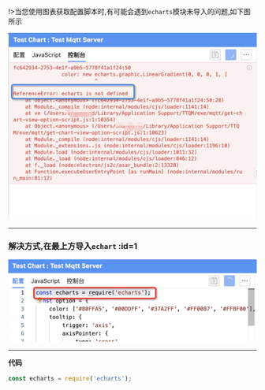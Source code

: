 !>当您使用图表获取配置脚本时,有可能会遇到`echarts`模块未导入的问题,如下图所示

![Echart Not Found](_media/echarts-not-found/1.jpg ':size=600')

---

### 解决方式,在最上方导入`echart` :id=1

![Resolve Echart Not Found](_media/echarts-not-found/2.jpg ':size=600')

---

**代码**

```javascript
const echarts = require('echarts');
```
